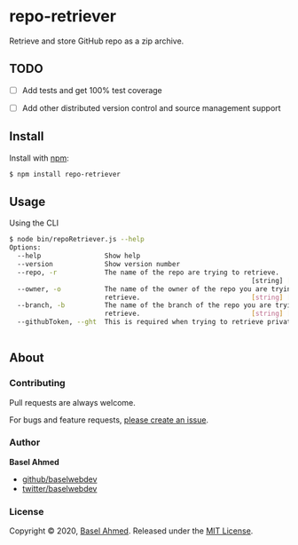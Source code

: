 # repo-retriever

Retrieve and store GitHub repo as a zip archive.

## TODO

- [ ] Add tests and get 100% test coverage

- [ ] Add other distributed version control and source management support

## Install

Install with [npm](https://www.npmjs.com/):

```sh
$ npm install repo-retriever
```

## Usage

Using the CLI

```sh
$ node bin/repoRetriever.js --help
Options:
  --help                Show help                                      [boolean]
  --version             Show version number                            [boolean]
  --repo, -r            The name of the repo are trying to retrieve.
                                                             [string] [required]
  --owner, -o           The name of the owner of the repo you are trying to
                        retrieve.                            [string] [required]
  --branch, -b          The name of the branch of the repo you are trying to
                        retrieve.                            [string] [required]
  --githubToken, --ght  This is required when trying to retrieve private repos.
                                                                        [string]
```

## About

### Contributing

Pull requests are always welcome. 

For bugs and feature requests, [please create an issue](../../issues/new).

### Author

**Basel Ahmed**

* [github/baselwebdev](https://github.com/baselwebdev)
* [twitter/baselwebdev](https://twitter.com/baselwebdev)

### License

Copyright © 2020, [Basel Ahmed](https://github.com/baselwebdev).
Released under the [MIT License](LICENSE).
